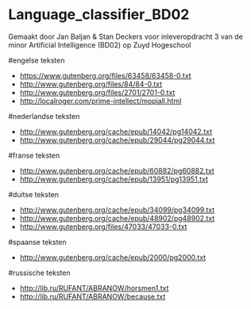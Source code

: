# Language_classifier_BD02

Gemaakt door Jan Baljan & Stan Deckers voor inleveropdracht 3 van de minor Artificial Intelligence (BD02) op Zuyd Hogeschool

#engelse teksten

- https://www.gutenberg.org/files/63458/63458-0.txt
- http://www.gutenberg.org/files/84/84-0.txt
- http://www.gutenberg.org/files/2701/2701-0.txt
- http://localroger.com/prime-intellect/mopiall.html 

#nederlandse teksten

- http://www.gutenberg.org/cache/epub/14042/pg14042.txt
- http://www.gutenberg.org/cache/epub/29044/pg29044.txt 

#franse teksten

- http://www.gutenberg.org/cache/epub/60882/pg60882.txt
- http://www.gutenberg.org/cache/epub/13951/pg13951.txt

#duitse teksten

- http://www.gutenberg.org/cache/epub/34099/pg34099.txt
- http://www.gutenberg.org/cache/epub/48902/pg48902.txt
- http://www.gutenberg.org/files/47033/47033-0.txt 

#spaanse teksten

- http://www.gutenberg.org/cache/epub/2000/pg2000.txt

#russische teksten

- http://lib.ru/RUFANT/ABRANOW/horsmen1.txt
- http://lib.ru/RUFANT/ABRANOW/because.txt 
